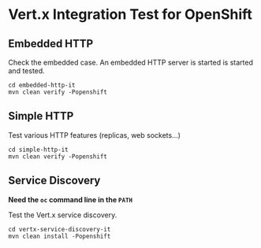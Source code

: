 # Vert.x Integration Test for OpenShift


## Embedded HTTP

Check the embedded case. An embedded HTTP server is started is started and tested.

```
cd embedded-http-it
mvn clean verify -Popenshift
```

## Simple HTTP

Test various HTTP features (replicas, web sockets...)

```
cd simple-http-it
mvn clean verify -Popenshift
```

## Service Discovery

**Need the `oc` command line in the `PATH`**

Test the Vert.x service discovery.

```
cd vertx-service-discovery-it
mvn clean install -Popenshift
```


